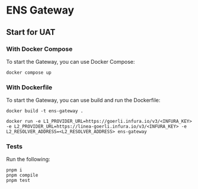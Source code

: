 # ENS Gateway

## Start for UAT

### With Docker Compose

To start the Gateway, you can use Docker Compose:

```shell
docker compose up
```

### With Dockerfile

To start the Gateway, you can use build and run the Dockerfile:

```shell
docker build -t ens-gateway .
```

```shell
docker run -e L1_PROVIDER_URL=https://goerli.infura.io/v3/<INFURA_KEY> -e L2_PROVIDER_URL=https://linea-goerli.infura.io/v3/<INFURA_KEY> -e L2_RESOLVER_ADDRESS=<L2_RESOLVER_ADDRESS> ens-gateway
```

### Tests

Run the following:

```shell
pnpm i
pnpm compile
pnpm test
```
